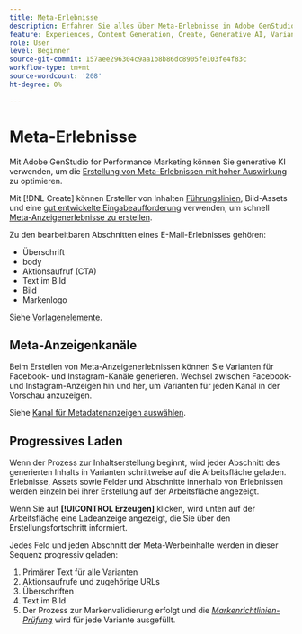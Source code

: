 ```yaml
---
title: Meta-Erlebnisse
description: Erfahren Sie alles über Meta-Erlebnisse in Adobe GenStudio for Performance Marketing.
feature: Experiences, Content Generation, Create, Generative AI, Variant Generation
role: User
level: Beginner
source-git-commit: 157aee296304c9aa1b8b86dc8905fe103fe4f83c
workflow-type: tm+mt
source-wordcount: '208'
ht-degree: 0%

---
```



# Meta-Erlebnisse

Mit Adobe GenStudio for Performance Marketing können Sie generative KI verwenden, um die [Erstellung von Meta-Erlebnissen mit hoher Auswirkung](/help/user-guide/create/create-meta-ad.md) zu optimieren.

Mit [!DNL Create] können Ersteller von Inhalten [Führungslinien](/help/user-guide/guidelines/overview.md), Bild-Assets und eine [ gut entwickelte Eingabeaufforderung](/help/user-guide/effective-prompts.md) verwenden, um schnell [Meta-Anzeigenerlebnisse zu erstellen](/help/user-guide/create/create-meta-ad.md).

Zu den bearbeitbaren Abschnitten eines E-Mail-Erlebnisses gehören:

* Überschrift
* body
* Aktionsaufruf (CTA)
* Text im Bild
* Bild
* Markenlogo

Siehe [Vorlagenelemente](/help/user-guide/content/use-templates.md#template-elements).

<!-- ## Meta ad capabilities

Content creators and marketers can produce brand-consistent Meta ad experiences in GenStudio for Performance Marketing. -->

## Meta-Anzeigenkanäle

Beim Erstellen von Meta-Anzeigenerlebnissen können Sie Varianten für Facebook- und Instagram-Kanäle generieren. Wechsel zwischen Facebook- und Instagram-Anzeigen hin und her, um Varianten für jeden Kanal in der Vorschau anzuzeigen.

Siehe [Kanal für Metadatenanzeigen auswählen](/help/user-guide/create/create-meta-ad.md#choose-meta-ads-channel).

## Progressives Laden

Wenn der Prozess zur Inhaltserstellung beginnt, wird jeder Abschnitt des generierten Inhalts in Varianten schrittweise auf die Arbeitsfläche geladen. Erlebnisse, Assets sowie Felder und Abschnitte innerhalb von Erlebnissen werden einzeln bei ihrer Erstellung auf der Arbeitsfläche angezeigt.

Wenn Sie auf **[!UICONTROL Erzeugen]** klicken, wird unten auf der Arbeitsfläche eine Ladeanzeige angezeigt, die Sie über den Erstellungsfortschritt informiert.

Jedes Feld und jeden Abschnitt der Meta-Werbeinhalte werden in dieser Sequenz progressiv geladen:

1. Primärer Text für alle Varianten
1. Aktionsaufrufe und zugehörige URLs
1. Überschriften
1. Text im Bild
1. Der Prozess zur Markenvalidierung erfolgt und die [_Markenrichtlinien-Prüfung_](/help/user-guide/guidelines/brand-validation.md#brand-guidelines-check) wird für jede Variante ausgefüllt.
